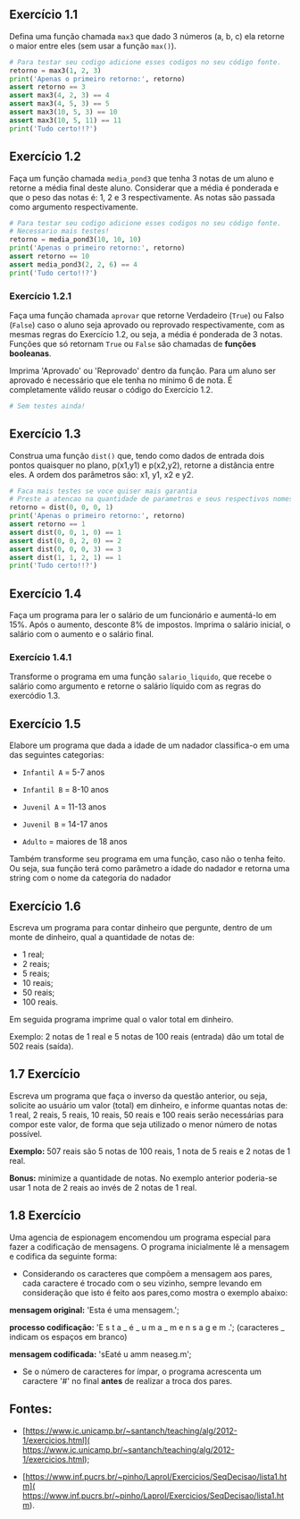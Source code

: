 ## Exercício 1.1

Defina uma função chamada `max3` que dado 3 números (a, b, c) ela retorne o 
maior entre eles (sem usar a função `max()`).


```Python tab=
# Para testar seu codigo adicione esses codigos no seu código fonte.
retorno = max3(1, 2, 3)
print('Apenas o primeiro retorno:', retorno)
assert retorno == 3
assert max3(4, 2, 3) == 4
assert max3(4, 5, 3) == 5
assert max3(10, 5, 3) == 10
assert max3(10, 5, 11) == 11
print('Tudo certo!!?')
```


## Exercício 1.2

Faça um função chamada `media_pond3` que tenha 3 notas de um aluno e 
retorne a média final deste aluno. Considerar que a média é ponderada e que o
 peso das notas é: 1, 2 e 3 respectivamente. As notas são passada como 
 argumento respectivamente.

```Python tab=
# Para testar seu codigo adicione esses codigos no seu código fonte.
# Necessario mais testes!
retorno = media_pond3(10, 10, 10)
print('Apenas o primeiro retorno:', retorno)
assert retorno == 10
assert media_pond3(2, 2, 6) == 4
print('Tudo certo!!?')
```

### Exercício 1.2.1

Faça uma função chamada `aprovar` que retorne Verdadeiro (`True`) ou Falso 
(`False`) caso o aluno seja aprovado ou reprovado respectivamente, com as 
mesmas regras do Exercício 1.2, ou seja, a média é ponderada de 3 notas. 
Funções que só  retornam `True` ou `False` são chamadas de **funções booleanas**.

Imprima 'Aprovado' ou 'Reprovado' dentro da função. Para um aluno ser 
aprovado é necessário que ele tenha no mínimo 6 de nota. É completamente válido
reusar o código do Exercício 1.2.

```Python tab=
# Sem testes ainda!
```


## Exercício 1.3

Construa uma função `dist()` que, tendo como dados de entrada dois 
pontos quaisquer no plano, p(x1,y1) e p(x2,y2), retorne a distância entre 
eles. A ordem dos parâmetros são: x1, y1, x2 e y2.

```Python tab=
# Faca mais testes se voce quiser mais garantia
# Preste a atencao na quantidade de parametros e seus respectivos nomes. 
retorno = dist(0, 0, 0, 1)
print('Apenas o primeiro retorno:', retorno)
assert retorno == 1
assert dist(0, 0, 1, 0) == 1
assert dist(0, 0, 2, 0) == 2
assert dist(0, 0, 0, 3) == 3
assert dist(1, 1, 2, 1) == 1
print('Tudo certo!!?')
```


## Exercício 1.4

Faça um programa para ler o salário de um funcionário e aumentá-lo em 15%.
Após o aumento, desconte 8% de impostos. Imprima o salário inicial, o salário
com o aumento e o salário final.

### Exercício 1.4.1

Transforme o programa em uma função `salario_liquido`, que recebe o salário 
como argumento e retorne o salário líquido com as regras do exercódio 1.3.


## Exercício 1.5

Elabore um programa que dada a idade de um nadador classifica-o em uma das 
seguintes categorias:
 
* `Infantil A` = 5-7 anos

* `Infantil B` = 8-10 anos

* `Juvenil A` = 11-13 anos

* `Juvenil B` = 14-17 anos

* `Adulto` = maiores de 18 anos

Também transforme seu programa em uma função, caso não o tenha feito. Ou 
seja, sua função terá como parâmetro a idade do nadador e retorna uma string
 com o nome da categoria do nadador


## Exercício 1.6

Escreva um programa para contar dinheiro que pergunte, dentro de um monte de
dinheiro, qual a quantidade de notas de:

* 1 real;
* 2 reais;
* 5 reais;
* 10 reais;
* 50 reais;
* 100 reais.

Em seguida programa imprime qual o valor total em dinheiro.

Exemplo: 2 notas de 1 real e 5 notas de 100 reais (entrada) dão um total de 
502 reais (saída). 

## 1.7 Exercício

Escreva um programa que faça o inverso da questão anterior, ou seja, solicite
ao usuário um valor (total) em dinheiro, e informe quantas notas de: 1 real,
2 reais, 5 reais, 10 reais, 50 reais e 100 reais serão necessárias para compor
este valor, de forma que seja utilizado o menor número de notas possível.

**Exemplo:** 507 reais são 5 notas de  100 reais, 1 nota de 5 reais e 2 notas
de 1 real.

**Bonus:** minimize a quantidade de notas. No exemplo anterior poderia-se usar 
1 nota de 2 reais ao invés de 2 notas de 1 real.
  

## 1.8 Exercício

  
Uma agencia de espionagem encomendou um programa especial para fazer a codificação
de mensagens. O programa inicialmente lê a mensagem e codifica da seguinte forma:

* Considerando os caracteres que compõem a mensagem aos pares, cada caractere é
  trocado com o seu vizinho, sempre levando em consideração que isto é feito
  aos pares,como mostra o exemplo abaixo:
  
**mensagem original:** 'Esta é uma mensagem.';

**processo codificação:** 'E s t a _ é _ u m a _ m e n s a g e m .'; (caracteres
  _ indicam os espaços em branco)

**mensagem codificada:** 'sEaté u amm neaseg.m';

* Se o número de caracteres for ímpar, o programa acrescenta um caractere '#' 
no final **antes** de realizar a troca dos pares.

## Fontes:

* [https://www.ic.unicamp.br/~santanch/teaching/alg/2012-1/exercicios.html](
  https://www.ic.unicamp.br/~santanch/teaching/alg/2012-1/exercicios.html);

* [https://www.inf.pucrs.br/~pinho/LaproI/Exercicios/SeqDecisao/lista1.htm](
  https://www.inf.pucrs.br/~pinho/LaproI/Exercicios/SeqDecisao/lista1.htm).